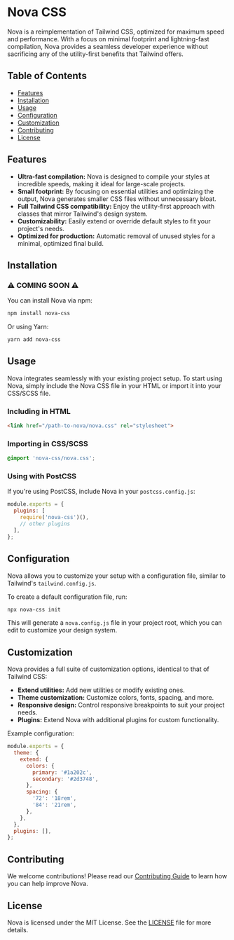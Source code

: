 # Nova CSS

Nova is a reimplementation of Tailwind CSS, optimized for maximum speed and performance. With a focus on minimal footprint and lightning-fast compilation, Nova provides a seamless developer experience without sacrificing any of the utility-first benefits that Tailwind offers.

## Table of Contents

- [Features](#features)
- [Installation](#installation)
- [Usage](#usage)
- [Configuration](#configuration)
- [Customization](#customization)
- [Contributing](#contributing)
- [License](#license)

## Features

- **Ultra-fast compilation:** Nova is designed to compile your styles at incredible speeds, making it ideal for large-scale projects.
- **Small footprint:** By focusing on essential utilities and optimizing the output, Nova generates smaller CSS files without unnecessary bloat.
- **Full Tailwind CSS compatibility:** Enjoy the utility-first approach with classes that mirror Tailwind's design system.
- **Customizability:** Easily extend or override default styles to fit your project's needs.
- **Optimized for production:** Automatic removal of unused styles for a minimal, optimized final build.

## Installation


### ⚠️ COMING SOON ⚠️
You can install Nova via npm:

```bash
npm install nova-css
```

Or using Yarn:

```bash
yarn add nova-css
```

## Usage

Nova integrates seamlessly with your existing project setup. To start using Nova, simply include the Nova CSS file in your HTML or import it into your CSS/SCSS file.

### Including in HTML

```html
<link href="/path-to-nova/nova.css" rel="stylesheet">
```

### Importing in CSS/SCSS

```css
@import 'nova-css/nova.css';
```

### Using with PostCSS

If you're using PostCSS, include Nova in your `postcss.config.js`:

```javascript
module.exports = {
  plugins: [
    require('nova-css')(),
    // other plugins
  ],
};
```

## Configuration

Nova allows you to customize your setup with a configuration file, similar to Tailwind's `tailwind.config.js`.

To create a default configuration file, run:

```bash
npx nova-css init
```

This will generate a `nova.config.js` file in your project root, which you can edit to customize your design system.

## Customization

Nova provides a full suite of customization options, identical to that of Tailwind CSS:

- **Extend utilities:** Add new utilities or modify existing ones.
- **Theme customization:** Customize colors, fonts, spacing, and more.
- **Responsive design:** Control responsive breakpoints to suit your project needs.
- **Plugins:** Extend Nova with additional plugins for custom functionality.

Example configuration:

```javascript
module.exports = {
  theme: {
    extend: {
      colors: {
        primary: '#1a202c',
        secondary: '#2d3748',
      },
      spacing: {
        '72': '18rem',
        '84': '21rem',
      },
    },
  },
  plugins: [],
};
```

## Contributing

We welcome contributions! Please read our [Contributing Guide](CONTRIBUTING.md) to learn how you can help improve Nova.

## License

Nova is licensed under the MIT License. See the [LICENSE](LICENSE) file for more details.
